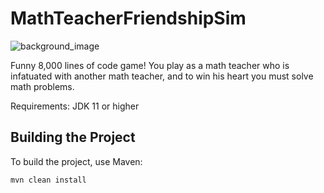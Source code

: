 ﻿# MathTeacherFriendshipSim
 ![background_image](https://github.com/user-attachments/assets/72458ebe-31d5-4042-beec-36c54278dd3a)


Funny 8,000 lines of code game! You play as a math teacher who is infatuated with another math teacher, and to win his heart you must solve math problems.

Requirements: JDK 11 or higher


## Building the Project
To build the project, use Maven:
```bash
mvn clean install


